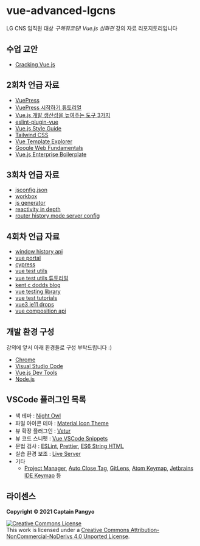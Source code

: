 # vue-advanced-lgcns

LG CNS 임직원 대상 *구해줘코딩! Vue.js 심화편* 강의 자료 리포지토리입니다

## 수업 교안

- [Cracking Vue.js](https://joshua1988.github.io/vue-camp)

## 2회차 언급 자료

- [VuePress](https://vuepress.vuejs.org/)
- [VuePress 시작하기 튜토리얼](https://joshua1988.github.io/vue-camp/vuepress/learning-note.html)
- [Vue.js 개발 생산성을 높여주는 도구 3가지](https://joshua1988.github.io/web-development/vuejs/boost-productivity/)
- [eslint-plugin-vue](https://eslint.vuejs.org/rules/order-in-components.html)
- [Vue.js Style Guide](https://kr.vuejs.org/v2/style-guide/index.html)
- [Tailwind CSS](https://tailwindcss.com/)
- [Vue Template Explorer](https://template-explorer.vuejs.org/)
- [Google Web Fundamentals](https://developers.google.com/web/fundamentals/)
- [Vue.js Enterprise Boilerplate](https://github.com/bencodezen/vue-enterprise-boilerplate)

## 3회차 언급 자료

- [jsconfig.json](https://github.com/joshua1988/vue-til/blob/1_setup/jsconfig.json)
- [workbox](https://joshua1988.github.io/vue-camp/pwa/workbox.html)
- [js generator](https://developer.mozilla.org/en-US/docs/Web/JavaScript/Reference/Global_Objects/Generator)
- [reactivity in depth](https://vuejs.org/v2/guide/reactivity.html)
- [router history mode server config](https://router.vuejs.org/guide/essentials/history-mode.html#example-server-configurations)

## 4회차 언급 자료

- [window history api](https://developer.mozilla.org/ko/docs/Web/API/Window/history)
- [vue portal](https://github.com/LinusBorg/portal-vue)
- [cypress](https://www.cypress.io/)
- [vue test utils](https://vue-test-utils.vuejs.org/guides/#getting-started)
- [vue test utils 튜토리얼](https://joshua1988.github.io/vue-camp/testing/overview.html#%EB%AC%B4%EC%97%87%EC%9D%84-%EC%96%B4%EB%96%BB%EA%B2%8C-%ED%85%8C%EC%8A%A4%ED%8A%B8-%ED%95%A0-%EA%B2%83%EC%9D%B8%EA%B0%80)
- [kent c dodds blog](https://kentcdodds.com/blog)
- [vue testing library](https://github.com/testing-library/vue-testing-library)
- [vue test tutorials](https://github.com/joshua1988/vue-test-tutorial/tree/master/src/components/event-emit)
- [vue3 ie11 drops](https://github.com/vuejs/rfcs/discussions/296)
- [vue composition api](https://github.com/vuejs/composition-api)

## 개발 환경 구성

강의에 앞서 아래 환경들로 구성 부탁드립니다 :)

- [Chrome](https://www.google.com/intl/ko/chrome/)
- [Visual Studio Code](https://code.visualstudio.com/)
- [Vue.js Dev Tools](https://chrome.google.com/webstore/detail/vuejs-devtools/nhdogjmejiglipccpnnnanhbledajbpd)
- [Node.js](https://nodejs.org/ko/)

## VSCode 플러그인 목록

- 색 테마 : [Night Owl](https://marketplace.visualstudio.com/items?itemName=sdras.night-owl)
- 파일 아이콘 테마 : [Material Icon Theme](https://marketplace.visualstudio.com/items?itemName=PKief.material-icon-theme)
- 뷰 확장 플러그인 : [Vetur](https://marketplace.visualstudio.com/items?itemName=octref.vetur)
- 뷰 코드 스니펫 : [Vue VSCode Snippets](https://marketplace.visualstudio.com/items?itemName=sdras.vue-vscode-snippets)
- 문법 검사 : [ESLint](https://marketplace.visualstudio.com/items?itemName=dbaeumer.vscode-eslint), [Prettier](https://marketplace.visualstudio.com/items?itemName=esbenp.prettier-vscode), [ES6 String HTML](https://marketplace.visualstudio.com/items?itemName=Tobermory.es6-string-html)
- 실습 환경 보조 : [Live Server](https://marketplace.visualstudio.com/items?itemName=ritwickdey.LiveServer)
- 기타
  - [Project Manager](https://marketplace.visualstudio.com/items?itemName=alefragnani.project-manager), [Auto Close Tag](https://marketplace.visualstudio.com/items?itemName=formulahendry.auto-close-tag), [GitLens](https://marketplace.visualstudio.com/items?itemName=eamodio.gitlens), [Atom Keymap](https://marketplace.visualstudio.com/items?itemName=ms-vscode.atom-keybindings), [Jetbrains IDE Keymap](https://marketplace.visualstudio.com/items?itemName=isudox.vscode-jetbrains-keybindings) 등

## 라이센스

**Copyright © 2021 Captain Pangyo**

<a rel="license" href="http://creativecommons.org/licenses/by-nc-nd/4.0/"><img alt="Creative Commons License" style="border-width:0" src="https://i.creativecommons.org/l/by-nc-nd/4.0/88x31.png" /></a><br />This work is licensed under a <a rel="license" href="http://creativecommons.org/licenses/by-nc-nd/4.0/">Creative Commons Attribution-NonCommercial-NoDerivs 4.0 Unported License</a>.
